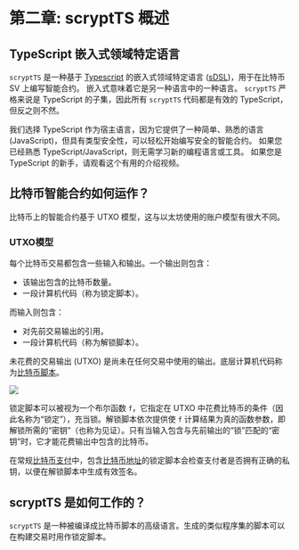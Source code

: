 # 第二章: scryptTS 概述

## TypeScript 嵌入式领域特定语言

`scryptTS` 是一种基于 [Typescript](https://www.typescriptlang.org/) 的嵌入式领域特定语言 ([sDSL](https://en.wikipedia.org/wiki/Domain-specific_language#External_and_Embedded_Domain_Specific_Languages))，用于在比特币 SV 上编写智能合约。 嵌入式意味着它是另一种语言中的一种语言。 `scryptTS` 严格来说是 TypeScript 的子集，因此所有 `scryptTS` 代码都是有效的 TypeScript，但反之则不然。

我们选择 TypeScript 作为宿主语言，因为它提供了一种简单、熟悉的语言 (JavaScript)，但具有类型安全性，可以轻松开始编写安全的智能合约。 如果您已经熟悉 TypeScript/JavaScript，则无需学习新的编程语言或工具。 如果您是 TypeScript 的新手，请观看这个有用的介绍视频。


## 比特币智能合约如何运作？

比特币上的智能合约基于 UTXO 模型，这与以太坊使用的账户模型有很大不同。

### UTXO模型

每个比特币交易都包含一些输入和输出。一个输出则包含：

- 该输出包含的比特币数量。
- 一段计算机代码（称为锁定脚本）。

而输入则包含：

- 对先前交易输出的引用。
- 一段计算机代码（称为解锁脚本）。


未花费的交易输出 (UTXO) 是尚未在任何交易中使用的输出。底层计算机代码称为[比特币脚本](https://wiki.bitcoinsv.io/index.php/Script)。

![](https://scrypt.io/scrypt-ts/assets/images/utxo-a4cf31c29158072cdfbfae3366522ba5.jpg)


锁定脚本可以被视为一个布尔函数 `f`，它指定在 UTXO 中花费比特币的条件（因此名称为“锁定”），充当锁。解锁脚本依次提供使 `f` 计算结果为真的函数参数，即解锁所需的“密钥”（也称为见证）。只有当输入包含与先前输出的“锁”匹配的“密钥”时，它才能花费输出中包含的比特币。


在常规[比特币支付](https://wiki.bitcoinsv.io/index.php/Bitcoin_Transactions#Pay_to_Public_Key_Hash_.28P2PKH.29)中，包含[比特币地址](https://wiki.bitcoinsv.io/index.php/Bitcoin_address)的锁定脚本会检查支付者是否拥有正确的私钥，以便在解锁脚本中生成有效签名。

## scryptTS 是如何工作的？

`scryptTS` 是一种被编译成比特币脚本的高级语言。生成的类似程序集的脚本可以在构建交易时用作锁定脚本。